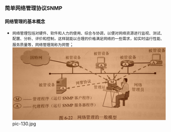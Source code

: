 ### 简单网络管理协议SNMP
#### 网络管理的基本概念
+ `网络管理包括对硬件、软件和人力的使用、综合与协调，以便对网络资源进行监视、测试、配置、分析、评价和控制，这样就能以合理的价格满足网络的一些需求，如实时运行性能、服务质量等，网络管理简称为网管`；
![image](https://github.com/ningbaoqi/ComputerNetWork/blob/master/gif/pic-130.jpg)   pic-130.jpg
